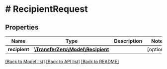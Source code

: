 # # RecipientRequest

## Properties

Name | Type | Description | Notes
------------ | ------------- | ------------- | -------------
**recipient** | [**\TransferZero\Model\Recipient**](Recipient.md) |  | [optional] 

[[Back to Model list]](../../README.md#documentation-for-models) [[Back to API list]](../../README.md#documentation-for-api-endpoints) [[Back to README]](../../README.md)


